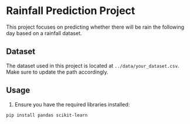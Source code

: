 # Rainfall Prediction Project

This project focuses on predicting whether there will be rain the following day based on a rainfall dataset.

## Dataset

The dataset used in this project is located at `../data/your_dataset.csv`. Make sure to update the path accordingly.

## Usage

1. Ensure you have the required libraries installed:

```bash
pip install pandas scikit-learn
